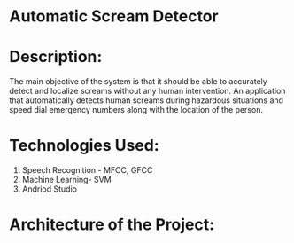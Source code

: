 # Automatic Scream Detector

# Description:

The main objective of the system is that it should be able to accurately detect and localize screams without any human intervention. An application that automatically detects human screams during hazardous situations and speed dial emergency numbers along with the location of the person.
   
# Technologies Used:
1. Speech Recognition - MFCC, GFCC
2. Machine Learning- SVM 
3. Andriod Studio

# Architecture of the Project:




